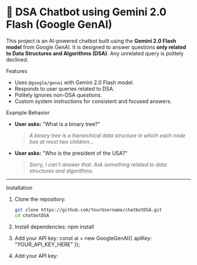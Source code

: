 # 🤖 DSA Chatbot using Gemini 2.0 Flash (Google GenAI)

This project is an AI-powered chatbot built using the **Gemini 2.0 Flash model** from Google GenAI. It is designed to answer questions **only related to Data Structures and Algorithms (DSA)**. Any unrelated query is politely declined.

Features

- Uses `@google/genai` with Gemini 2.0 Flash model.
- Responds to user queries related to DSA.
- Politely ignores non-DSA questions.
- Custom system instructions for consistent and focused answers.

Example Behavior

- **User asks:** "What is a binary tree?"
  > *A binary tree is a hierarchical data structure in which each node has at most two children...*

- **User asks:** "Who is the president of the USA?"
  > *Sorry, I can't answer that. Ask something related to data structures and algorithms.*

---

Installation

1. Clone the repository:
   ```bash
   git clone https://github.com/YourUsername/chatbotDSA.git
   cd chatbotDSA
2. Install dependencies:
    npm install
3. Add your API key:
    const ai = new GoogleGenAI({ apiKey: "YOUR_API_KEY_HERE" });

   
5. Add your API key:
